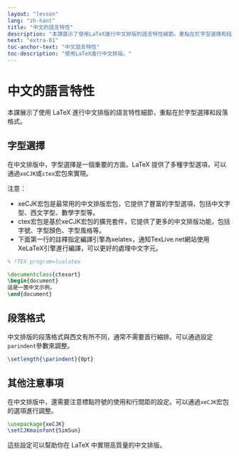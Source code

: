 ```yaml
---
layout: "lesson"
lang: "zh-hant"
title: "中文的語言特性"
description: "本課展示了使用LaTeX進行中文排版的語言特性細節。重點在於字型選擇和段落格式。"
next: "extra-01"
toc-anchor-text: "中文語言特性"
toc-description: "使用LaTeX進行中文排版。"
---
```


# 中文的語言特性

<span
  class="summary">本課展示了使用 LaTeX 進行中文排版的語言特性細節，重點在於字型選擇和段落格式。</span>

## 字型選擇

在中文排版中，字型選擇是一個重要的方面。LaTeX 提供了多種字型選項，可以通過`xeCJK`或`ctex`宏包來實現。

注意：

- xeCJK宏包是最常用的中文排版宏包，它提供了豐富的字型選項，包括中文字型、西文字型、數學字型等。
- ctex宏包是基於xeCJK宏包的擴充套件，它提供了更多的中文排版功能，包括字號、字型顏色、字型風格等。
- 下面第一行的註釋指定編譯引擎為xelatex，通知TexLive.net網站使用XeLaTeX引擎進行編譯，可以更好的處理中文字元。

```latex
% !TEX program=lualatex

\documentclass{ctexart}
\begin{document}
這是一箇中文示例。
\end{document}
```

## 段落格式

中文排版的段落格式與西文有所不同，通常不需要首行縮排。可以通過設定`parindent`參數來調整。

```latex
\setlength{\parindent}{0pt}
```

## 其他注意事項

在中文排版中，還需要注意標點符號的使用和行間距的設定。可以通過`xeCJK`宏包的選項進行調整。

```latex
\usepackage{xeCJK}
\setCJKmainfont{SimSun}
```

這些設定可以幫助你在 LaTeX 中實現高質量的中文排版。
